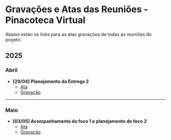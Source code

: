 # Gravações e Atas das Reuniões - Pinacoteca Virtual

Abaixo estão os links para as atas gravações de todas as reuniões do projeto:

## 2025

### Abril
- **[29/04] Planejamento da Entrega 2**
  - [Ata](/Modelagem/Atas/Ata29042025.md)
  - [Gravação](https://drive.google.com/file/d/1-uvR5O7Jet8C2CjM-QgOxvPdVmqGo0fz/view?usp=drive_link)

---

### Maio
- **[03/05] Acompanhamento do foco 1 e planejamento do foco 2**
  - [Ata](/Modelagem/Atas/Ata30052025.md)
  - [Gravação](https://drive.google.com/file/d/1iWTMiHQrv0-KxwLewmsy6vBh-BWmcMZT/view?usp=sharing)



